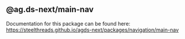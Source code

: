 ## @ag.ds-next/main-nav

Documentation for this package can be found here: https://steelthreads.github.io/agds-next/packages/navigation/main-nav
